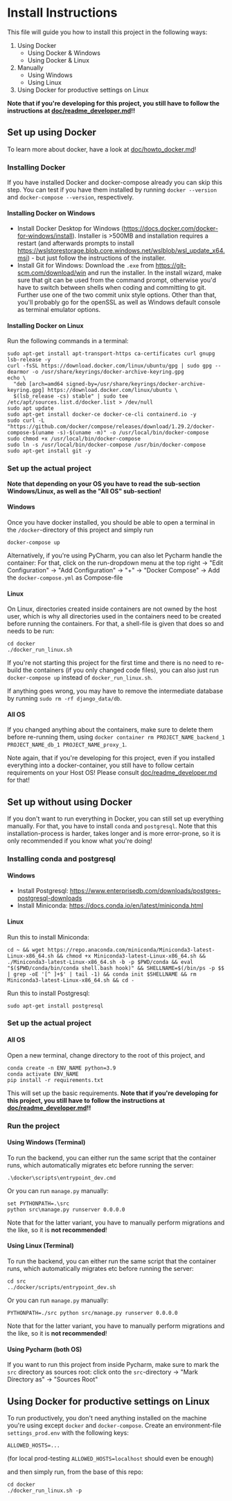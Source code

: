 # Install Instructions

This file will guide you how to install this project in the following ways:

1. Using Docker
    * Using Docker & Windows
    * Using Docker & Linux
2. Manually
    * Using Windows
    * Using Linux
3. Using Docker for productive settings on Linux

**Note that if you're developing for this project, you still have to follow the instructions at [doc/readme_developer.md](https://github.com/OWNER/REPO/blob/develop/doc/readme_developer.md)!!**

## Set up using Docker

To learn more about docker, have a look at [doc/howto_docker.md](https://github.com/OWNER/REPO/blob/develop/doc/howto_docker.md)!

### Installing Docker

If you have installed Docker and docker-compose already you can skip this step. You can test if you have them installed by running `docker --version` and `docker-compose --version`, respectively.

#### Installing Docker on Windows
* Install Docker Desktop for Windows (https://docs.docker.com/docker-for-windows/install). Installer is >500MB and installation requires a restart (and afterwards prompts to install https://wslstorestorage.blob.core.windows.net/wslblob/wsl_update_x64.msi) - but just follow the instructions of the installer.
* Install Git for Windows: Download the `.exe` from https://git-scm.com/download/win and run the installer. In the install wizard, make sure that git can be used from the command prompt, otherwise you'd have to switch between shells when coding and committing to git. Further use one of the two commit unix style options. Other than that, you'll probably go for the openSSL as well as Windows default console as terminal emulator options.

#### Installing Docker on Linux
Run the following commands in a terminal:
```
sudo apt-get install apt-transport-https ca-certificates curl gnupg lsb-release -y
curl -fsSL https://download.docker.com/linux/ubuntu/gpg | sudo gpg --dearmor -o /usr/share/keyrings/docker-archive-keyring.gpg
echo \
  "deb [arch=amd64 signed-by=/usr/share/keyrings/docker-archive-keyring.gpg] https://download.docker.com/linux/ubuntu \
  $(lsb_release -cs) stable" | sudo tee /etc/apt/sources.list.d/docker.list > /dev/null
sudo apt update
sudo apt-get install docker-ce docker-ce-cli containerd.io -y
sudo curl -L "https://github.com/docker/compose/releases/download/1.29.2/docker-compose-$(uname -s)-$(uname -m)" -o /usr/local/bin/docker-compose
sudo chmod +x /usr/local/bin/docker-compose
sudo ln -s /usr/local/bin/docker-compose /usr/bin/docker-compose
sudo apt-get install git -y
```

### Set up the actual project

**Note that depending on your OS you have to read the sub-section Windows/Linux, as well as the "All OS" sub-section!**

#### Windows

Once you have docker installed, you should be able to open a terminal in the `/docker`-directory of this project and simply run
```
docker-compose up
```

Alternatively, if you're using PyCharm, you can also let Pycharm handle the container: For that, click on the run-dropdown menu at the top right -> "Edit Configuration" -> "Add Configuration" -> "+" -> "Docker Compose" -> Add the `docker-compose.yml` as Compose-file

#### Linux

On Linux, directories created inside containers are not owned by the host user, which is why all directories used in the containers need to be created before running the containers. For that, a shell-file is given that does so and needs to be run:

```
cd docker
./docker_run_linux.sh
```

If you're not starting this project for the first time and there is no need to re-build the containers (if you only changed code files), you can also just run `docker-compose up` instead of `docker_run_linux.sh`.

If anything goes wrong, you may have to remove the intermediate database by running `sudo rm -rf django_data/db`.

#### All OS

If you changed anything about the containers, make sure to delete them before re-running them, using `docker container rm PROJECT_NAME_backend_1 PROJECT_NAME_db_1 PROJECT_NAME_proxy_1`.

Note again, that if you're developing for this project, even if you installed everything into a docker-container, you still have to follow certain requirements on your Host OS! Please consult [doc/readme_developer.md](https://github.com/OWNER/REPO/blob/develop/doc/readme_developer.md) for that!


## Set up without using Docker

If you don't want to run everything in Docker, you can still set up everything manually. For that, you have to install `conda` and `postgresql`.  Note that this installation-process is harder, takes longer and is more error-prone, so it is only recommended if you know what you're doing!

### Installing conda and postgresql

#### Windows

* Install Postgresql: https://www.enterprisedb.com/downloads/postgres-postgresql-downloads 
* Install Miniconda: https://docs.conda.io/en/latest/miniconda.html

#### Linux

Run this to install Miniconda:
```
cd ~ && wget https://repo.anaconda.com/miniconda/Miniconda3-latest-Linux-x86_64.sh && chmod +x Miniconda3-latest-Linux-x86_64.sh && ./Miniconda3-latest-Linux-x86_64.sh -b -p $PWD/conda && eval "$($PWD/conda/bin/conda shell.bash hook)" && SHELLNAME=$(/bin/ps -p $$ | grep -oE '[^ ]+$' | tail -1) && conda init $SHELLNAME && rm Miniconda3-latest-Linux-x86_64.sh && cd -
```

Run this to install Postgresql:
```
sudo apt-get install postgresql
```

### Set up the actual project

#### All OS

Open a new terminal, change directory to the root of this project, and
```
conda create -n ENV_NAME python=3.9
conda activate ENV_NAME
pip install -r requirements.txt
```

This will set up the basic requirements. **Note that if you're developing for this project, you still have to follow the instructions at [doc/readme_developer.md](https://github.com/OWNER/REPO/blob/develop/doc/readme_developer.md)!!**

### Run the project

#### Using Windows (Terminal)

To run the backend, you can either run the same script that the container runs, which automatically migrates etc before running the server:

```
.\docker\scripts\entrypoint_dev.cmd
```

Or you can run `manage.py` manually:

```
set PYTHONPATH=.\src
python src\manage.py runserver 0.0.0.0
```

Note that for the latter variant, you have to manually perform migrations and the like, so it is **not recommended**!

#### Using Linux (Terminal)

To run the backend, you can either run the same script that the container runs, which automatically migrates etc before running the server:

```
cd src
../docker/scripts/entrypoint_dev.sh
```

Or you can run `manage.py` manually:

```
PYTHONPATH=./src python src/manage.py runserver 0.0.0.0
```

Note that for the latter variant, you have to manually perform migrations and the like, so it is **not recommended**!

#### Using Pycharm (both OS)

If you want to run this project from inside Pycharm, make sure to mark the `src` directory as sources root: click onto the `src`-directory -> "Mark Directory as" -> "Sources Root"



## Using Docker for productive settings on Linux

To run productively, you don't need anything installed on the machine you're using except `docker` and `docker-compose`. Create an environment-file `settings_prod.env` with the following keys:
```
ALLOWED_HOSTS=...
```
(for local prod-testing `ALLOWED_HOSTS=localhost` should even be enough)


and then simply run, from the base of this repo:
```
cd docker
./docker_run_linux.sh -p
```

